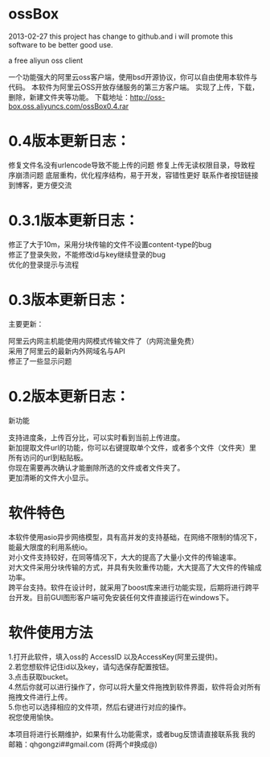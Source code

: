 ossBox
======
2013-02-27 this project has change to github.and i will promote this software to be better good use.

a free aliyun oss client

一个功能强大的阿里云oss客户端，使用bsd开源协议，你可以自由使用本软件与代码。 本软件为阿里云OSS开放存储服务的第三方客户端。 实现了上传，下载，删除，新建文件夹等功能。
下载地址：http://oss-box.oss.aliyuncs.com/ossBox0.4.rar


0.4版本更新日志：
====
修复文件名没有urlencode导致不能上传的问题
修复上传无读权限目录，导致程序崩溃问题
底层重构，优化程序结构，易于开发，容错性更好
联系作者按钮链接到博客，更方便交流

0.3.1版本更新日志：
====

修正了大于10m，采用分块传输的文件不设置content-type的bug  
修正了登录失败，不能修改id与key继续登录的bug  
优化的登录提示与流程  

0.3版本更新日志：
====
主要更新：

阿里云内网主机能使用内网模式传输文件了（内网流量免费）  
采用了阿里云的最新内外网域名与API  
修正了一些显示问题  

0.2版本更新日志：
====
新功能
  
支持进度条，上传百分比，可以实时看到当前上传进度。  
新加提取文件url的功能，你可以右键提取单个文件，或者多个文件（文件夹）里所有访问的url到粘贴板。  
你现在需要再次确认才能删除所选的文件或者文件夹了。  
更加清晰的文件大小显示。  

软件特色
====

本软件使用asio异步网络模型，具有高并发的支持基础，在网络不限制的情况下，能最大限度的利用系统io。  
对小文件支持较好，在同等情况下，大大的提高了大量小文件的传输速率。  
对大文件采用分块传输的方式，并具有失败重传功能，大大提高了大文件的传输成功率。  
跨平台支持。软件在设计时，就采用了boost库来进行功能实现，后期将进行跨平台开发。目前GUI图形客户端可免安装任何文件直接运行在windows下。  

软件使用方法
====

1.打开此软件，填入oss的 AccessID 以及AccessKey(阿里云提供)。  
2.若您想软件记住id以及key，请勾选保存配置按钮。  
3.点击获取bucket。  
4.然后你就可以进行操作了，你可以将大量文件拖拽到软件界面，软件将会对所有拖拽文件进行上传。  
5.你也可以选择相应的文件项，然后右键进行对应的操作。  
祝您使用愉快。   

本项目将进行长期维护，如果有什么功能需求，或者bug反馈请直接联系我 我的邮箱：qhgongzi##gmail.com (将两个#换成@)
